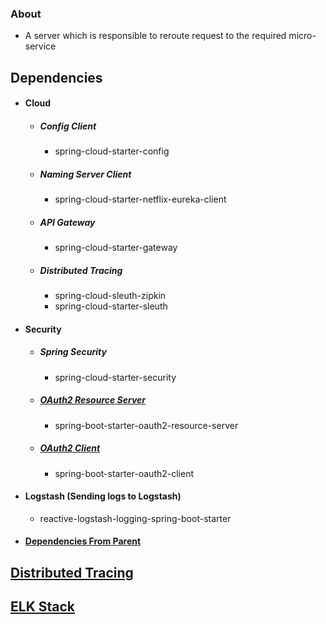 ### About
- A server which is responsible to reroute request to the required micro-service

Dependencies
------------
- #### Cloud
  - ##### Config Client
    - spring-cloud-starter-config
  - ##### Naming Server Client
    - spring-cloud-starter-netflix-eureka-client
  - ##### API Gateway
    - spring-cloud-starter-gateway
  - ##### Distributed Tracing
    - spring-cloud-sleuth-zipkin
    - spring-cloud-starter-sleuth
- #### Security
  - ##### Spring Security
    - spring-cloud-starter-security
  - ##### [OAuth2 Resource Server](./../moreinfo.md#Resource-server)
    - spring-boot-starter-oauth2-resource-server
  - ##### [OAuth2 Client](./../moreinfo.md#OAuth2-client)
    - spring-boot-starter-oauth2-client
- #### Logstash (Sending logs to Logstash)
  - reactive-logstash-logging-spring-boot-starter
- #### [Dependencies From Parent](./../moreinfo.md#Dependencies-from-parent)

[Distributed Tracing](./../moreinfo.md#distributed-tracing)
-----------------------------------------------------------
[ELK Stack](./../moreinfo.md#elk-stack)
---------------------------------------